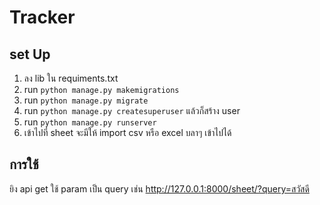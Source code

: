 # Tracker
## set Up
  1) ลง lib ใน requiments.txt
  2) run `python manage.py makemigrations`
  3) run `python manage.py migrate`
  4) run `python manage.py createsuperuser` แล้วก็สร้าง user
  5) run `python manage.py runserver`
  6) เข้าไปที่ sheet จะมีให้ import csv หรือ excel บลาๆ เข้าไปได้
  
## การใช้
  ยิง api get ใช้ param เป็น query เช่น http://127.0.0.1:8000/sheet/?query=สวัสดี

